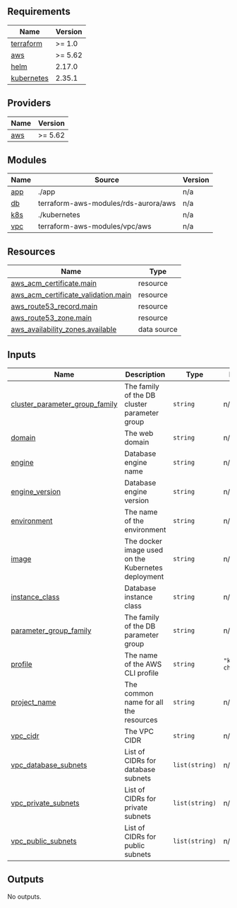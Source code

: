 <!-- BEGIN_TF_DOCS -->
## Requirements

| Name | Version |
|------|---------|
| <a name="requirement_terraform"></a> [terraform](#requirement\_terraform) | >= 1.0 |
| <a name="requirement_aws"></a> [aws](#requirement\_aws) | >= 5.62 |
| <a name="requirement_helm"></a> [helm](#requirement\_helm) | 2.17.0 |
| <a name="requirement_kubernetes"></a> [kubernetes](#requirement\_kubernetes) | 2.35.1 |

## Providers

| Name | Version |
|------|---------|
| <a name="provider_aws"></a> [aws](#provider\_aws) | >= 5.62 |

## Modules

| Name | Source | Version |
|------|--------|---------|
| <a name="module_app"></a> [app](#module\_app) | ./app | n/a |
| <a name="module_db"></a> [db](#module\_db) | terraform-aws-modules/rds-aurora/aws | n/a |
| <a name="module_k8s"></a> [k8s](#module\_k8s) | ./kubernetes | n/a |
| <a name="module_vpc"></a> [vpc](#module\_vpc) | terraform-aws-modules/vpc/aws | n/a |

## Resources

| Name | Type |
|------|------|
| [aws_acm_certificate.main](https://registry.terraform.io/providers/hashicorp/aws/latest/docs/resources/acm_certificate) | resource |
| [aws_acm_certificate_validation.main](https://registry.terraform.io/providers/hashicorp/aws/latest/docs/resources/acm_certificate_validation) | resource |
| [aws_route53_record.main](https://registry.terraform.io/providers/hashicorp/aws/latest/docs/resources/route53_record) | resource |
| [aws_route53_zone.main](https://registry.terraform.io/providers/hashicorp/aws/latest/docs/resources/route53_zone) | resource |
| [aws_availability_zones.available](https://registry.terraform.io/providers/hashicorp/aws/latest/docs/data-sources/availability_zones) | data source |

## Inputs

| Name | Description | Type | Default | Required |
|------|-------------|------|---------|:--------:|
| <a name="input_cluster_parameter_group_family"></a> [cluster\_parameter\_group\_family](#input\_cluster\_parameter\_group\_family) | The family of the DB cluster parameter group | `string` | n/a | yes |
| <a name="input_domain"></a> [domain](#input\_domain) | The web domain | `string` | n/a | yes |
| <a name="input_engine"></a> [engine](#input\_engine) | Database engine name | `string` | n/a | yes |
| <a name="input_engine_version"></a> [engine\_version](#input\_engine\_version) | Database engine version | `string` | n/a | yes |
| <a name="input_environment"></a> [environment](#input\_environment) | The name of the environment | `string` | n/a | yes |
| <a name="input_image"></a> [image](#input\_image) | The docker image used on the Kubernetes deployment | `string` | n/a | yes |
| <a name="input_instance_class"></a> [instance\_class](#input\_instance\_class) | Database instance class | `string` | n/a | yes |
| <a name="input_parameter_group_family"></a> [parameter\_group\_family](#input\_parameter\_group\_family) | The family of the DB parameter group | `string` | n/a | yes |
| <a name="input_profile"></a> [profile](#input\_profile) | The name of the AWS CLI profile | `string` | `"kiu-challenge"` | no |
| <a name="input_project_name"></a> [project\_name](#input\_project\_name) | The common name for all the resources | `string` | n/a | yes |
| <a name="input_vpc_cidr"></a> [vpc\_cidr](#input\_vpc\_cidr) | The VPC CIDR | `string` | n/a | yes |
| <a name="input_vpc_database_subnets"></a> [vpc\_database\_subnets](#input\_vpc\_database\_subnets) | List of CIDRs for database subnets | `list(string)` | n/a | yes |
| <a name="input_vpc_private_subnets"></a> [vpc\_private\_subnets](#input\_vpc\_private\_subnets) | List of CIDRs for private subnets | `list(string)` | n/a | yes |
| <a name="input_vpc_public_subnets"></a> [vpc\_public\_subnets](#input\_vpc\_public\_subnets) | List of CIDRs for public subnets | `list(string)` | n/a | yes |

## Outputs

No outputs.
<!-- END_TF_DOCS -->